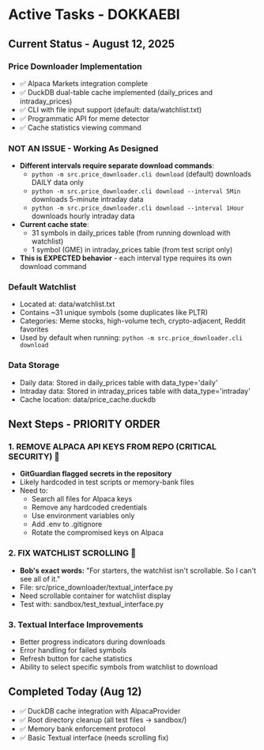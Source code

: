 # Active Tasks - DOKKAEBI

## Current Status - August 12, 2025

### Price Downloader Implementation
- ✅ Alpaca Markets integration complete
- ✅ DuckDB dual-table cache implemented (daily_prices and intraday_prices)
- ✅ CLI with file input support (default: data/watchlist.txt)
- ✅ Programmatic API for meme detector
- ✅ Cache statistics viewing command

### NOT AN ISSUE - Working As Designed
- **Different intervals require separate download commands**:
  - `python -m src.price_downloader.cli download` (default) downloads DAILY data only
  - `python -m src.price_downloader.cli download --interval 5Min` downloads 5-minute intraday data
  - `python -m src.price_downloader.cli download --interval 1Hour` downloads hourly intraday data
- **Current cache state**:
  - 31 symbols in daily_prices table (from running download with watchlist)
  - 1 symbol (GME) in intraday_prices table (from test script only)
- **This is EXPECTED behavior** - each interval type requires its own download command

### Default Watchlist
- Located at: data/watchlist.txt
- Contains ~31 unique symbols (some duplicates like PLTR)
- Categories: Meme stocks, high-volume tech, crypto-adjacent, Reddit favorites
- Used by default when running: `python -m src.price_downloader.cli download`

### Data Storage
- Daily data: Stored in daily_prices table with data_type='daily'
- Intraday data: Stored in intraday_prices table with data_type='intraday'
- Cache location: data/price_cache.duckdb

## Next Steps - PRIORITY ORDER

### 1. REMOVE ALPACA API KEYS FROM REPO (CRITICAL SECURITY) 🚨
- **GitGuardian flagged secrets in the repository**
- Likely hardcoded in test scripts or memory-bank files
- Need to:
  - Search all files for Alpaca keys
  - Remove any hardcoded credentials
  - Use environment variables only
  - Add .env to .gitignore
  - Rotate the compromised keys on Alpaca

### 2. FIX WATCHLIST SCROLLING 🔴
- **Bob's exact words:** "For starters, the watchlist isn't scrollable. So I can't see all of it."
- File: src/price_downloader/textual_interface.py
- Need scrollable container for watchlist display
- Test with: sandbox/test_textual_interface.py

### 3. Textual Interface Improvements
- Better progress indicators during downloads
- Error handling for failed symbols
- Refresh button for cache statistics
- Ability to select specific symbols from watchlist to download

## Completed Today (Aug 12)
- ✅ DuckDB cache integration with AlpacaProvider
- ✅ Root directory cleanup (all test files → sandbox/)
- ✅ Memory bank enforcement protocol
- ✅ Basic Textual interface (needs scrolling fix)